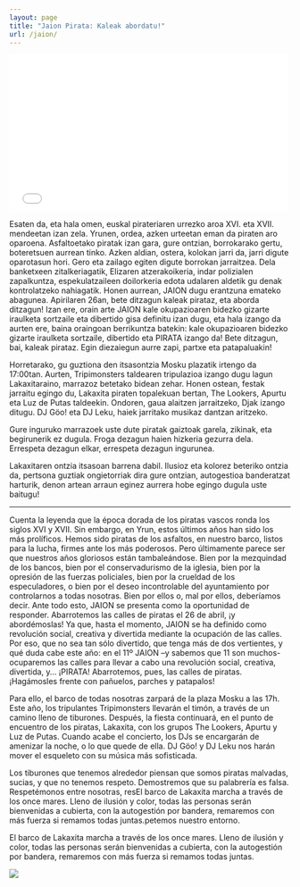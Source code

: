 ```yaml
---
layout: page
title: "Jaion Pirata: Kaleak abordatu!"
url: /jaion/
---
```


<iframe src="//player.vimeo.com/video/92720759?byline=0&amp;portrait=0" width="500" height="281" frameborder="0" webkitallowfullscreen mozallowfullscreen allowfullscreen></iframe>

Esaten da, eta hala omen, euskal pirateriaren urrezko aroa XVI. eta XVII. mendeetan izan zela. Yrunen, ordea, azken urteetan eman da piraten aro oparoena. Asfaltoetako piratak izan gara, gure ontzian, borrokarako gertu, boteretsuen aurrean tinko. Azken aldian, ostera, kolokan jarri da, jarri digute oparotasun hori. Gero eta zailago egiten digute borrokan jarraitzea. Dela banketxeen zitalkeriagatik, Elizaren atzerakoikeria, indar polizialen zapalkuntza, espekulatzaileen doilorkeria edota udalaren aldetik gu denak kontrolatzeko nahiagatik. Honen aurrean, JAION dugu erantzuna emateko abagunea. Apirilaren 26an, bete ditzagun kaleak pirataz, eta aborda ditzagun! Izan ere, orain arte JAION kale okupazioaren bidezko gizarte iraulketa sortzaile eta dibertido gisa definitu izan dugu, eta hala izango da aurten ere, baina oraingoan berrikuntza batekin: kale okupazioaren bidezko gizarte iraulketa sortzaile, dibertido eta PIRATA izango da! Bete ditzagun, bai, kaleak pirataz. Egin diezaiegun aurre zapi, partxe eta patapaluakin!

Horretarako, gu guztiona den itsasontzia Mosku plazatik irtengo da 17:00tan. Aurten, Tripimonsters taldearen tripulazioa izango dugu lagun Lakaxitaraino, marrazoz betetako bidean zehar. Honen ostean, festak jarraitu egingo du, Lakaxita piraten topalekuan bertan, The Lookers, Apurtu eta Luz de Putas taldeekin. Ondoren, gaua alaitzen jarraitzeko, Djak izango ditugu. DJ Göo! eta DJ Leku, haiek jarritako musikaz dantzan aritzeko.

Gure inguruko marrazoek uste dute piratak gaiztoak garela, zikinak, eta begirunerik ez dugula. Froga dezagun haien hizkeria gezurra dela. Errespeta dezagun elkar, errespeta dezagun ingurunea.

Lakaxitaren ontzia itsasoan barrena dabil. Ilusioz eta kolorez beteriko ontzia da, pertsona guztiak ongietorriak dira gure ontzian, autogestioa banderatzat harturik, denon artean arraun eginez aurrera hobe egingo dugula uste baitugu!


--------------------------


Cuenta la leyenda que la época dorada de los piratas vascos ronda los siglos XVI y XVII. Sin embargo, en Yrun, estos últimos años han sido los más prolíficos. Hemos sido piratas de los asfaltos, en nuestro barco, listos para la lucha, firmes ante los más poderosos. Pero últimamente parece ser que nuestros años gloriosos están tambaleándose. Bien por la mezquindad de los bancos, bien por el conservadurismo de la iglesia, bien por la opresión de las fuerzas policiales, bien por la crueldad de los especuladores, o bien por el deseo incontrolable del ayuntamiento por controlarnos a todas nosotras. Bien por ellos o, mal por ellos, deberíamos decir. Ante todo esto, JAION se presenta como la oportunidad de responder. Abarrotemos las calles de piratas el 26 de abril, ¡y abordémoslas! Ya que, hasta el momento, JAION se ha definido como revolución social, creativa y divertida mediante la ocupación de las calles. Por eso, que no sea tan sólo divertido, que tenga más de dos vertientes, y qué duda cabe este año: en el 11º JAION –y sabemos que 11 son muchos- ocuparemos las calles para llevar a cabo una revolución social, creativa, divertida, y… ¡PIRATA! Abarrotemos, pues, las calles de piratas. ¡Hagámosles frente con pañuelos, parches y patapalos!

Para ello, el barco de todas nosotras zarpará de la plaza Mosku a las 17h. Este año, los tripulantes Tripimonsters llevarán el timón, a través de un camino lleno de tiburones. Después, la fiesta continuará, en el punto de encuentro de los piratas, Lakaxita, con los grupos The Lookers, Apurtu y Luz de Putas. Cuando acabe el concierto, los DJs se encargarán de amenizar la noche, o lo que quede de ella. DJ Göo! y DJ Leku nos harán mover el esqueleto con su música más sofisticada.

Los tiburones que tenemos alrededor piensan que somos piratas malvadas, sucias, y que no tenemos respeto. Demostremos que su palabrería es falsa. Respetémonos entre nosotras, resEl barco de Lakaxita marcha a través de los once mares. Lleno de ilusión y color, todas las personas serán bienvenidas a cubierta, con la autogestión por bandera, remaremos con más fuerza si remamos todas juntas.petemos nuestro entorno.

El barco de Lakaxita marcha a través de los once mares. Lleno de ilusión y color, todas las personas serán bienvenidas a cubierta, con la autogestión por bandera, remaremos con más fuerza si remamos todas juntas.

<img src="{{ site.baseurl }}images/jaion.jpg" />
